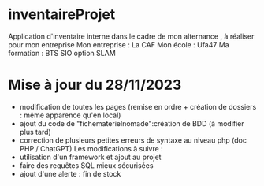 # inventaireProjet
Application d'inventaire interne dans le cadre de mon alternance , à réaliser pour mon entreprise 
Mon entreprise : La CAF
Mon école : Ufa47
Ma formation : BTS SIO option SLAM
# Mise à jour du 28/11/2023
- modification de toutes les pages (remise en ordre + création de dossiers : même apparence qu'en local)
- ajout du code de "fichematerielnomade":création de BDD (à modifier plus tard)
- correction de plusieurs petites erreurs de syntaxe au niveau php (doc PHP / ChatGPT)
Les modifications à suivre :
- utilisation d'un framework et ajout au projet
- faire des requêtes SQL mieux sécurisées
- ajout d'une alerte : fin de stock

